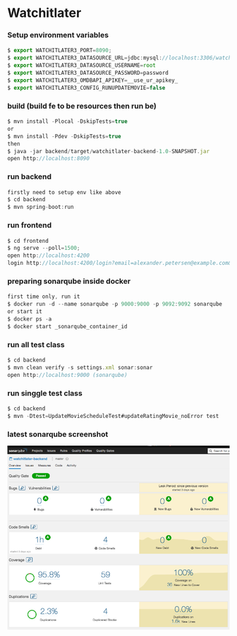 # Watchitlater
### Setup environment variables
```javascript
$ export WATCHITLATER3_PORT=8090;
$ export WATCHITLATER3_DATASOURCE_URL=jdbc:mysql://localhost:3306/watchitlater3?serverTimezone=UTC
$ export WATCHITLATER3_DATASOURCE_USERNAME=root
$ export WATCHITLATER3_DATASOURCE_PASSWORD=password
$ export WATCHITLATER3_OMDBAPI_APIKEY=__use_ur_apikey_
$ export WATCHITLATER3_CONFIG_RUNUPDATEMOVIE=false
```

### build (build fe to be resources then run be)
```javascript
$ mvn install -Plocal -DskipTests=true
or
$ mvn install -Pdev -DskipTests=true
then
$ java -jar backend/target/watchitlater-backend-1.0-SNAPSHOT.jar
open http://localhost:8090
```

### run backend
```javascript
firstly need to setup env like above
$ cd backend
$ mvn spring-boot:run
```

### run frontend
```javascript
$ cd frontend
$ ng serve --poll=1500;
open http://localhost:4200
login http://localhost:4200/login?email=alexander.petersen@example.com&password=password
```


### preparing sonarqube inside docker
```javascript
first time only, run it 
$ docker run -d --name sonarqube -p 9000:9000 -p 9092:9092 sonarqube
or start it
$ docker ps -a
$ docker start _sonarqube_container_id
```

### run all test class
```javascript
$ cd backend
$ mvn clean verify -s settings.xml sonar:sonar
open http://localhost:9000 (sonarqube)
```

### run singgle test class
```javascript
$ cd backend
$ mvn -Dtest=UpdateMovieScheduleTest#updateRatingMovie_noError test
```

### latest sonarqube screenshot
![alt text](https://raw.githubusercontent.com/tekdungtralala/watchitlater3/master/latest_sonar.png)